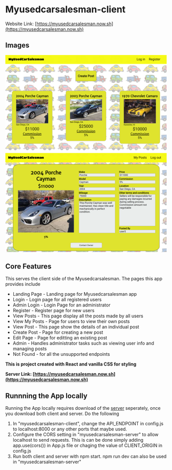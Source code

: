# **Myusedcarsalesman-client**

Website Link: [https://myusedcarsalesman.now.sh](https://myusedcarsalesman.now.sh)

## Images
![Screenshot1](/src/Utils/myusecarsalesman_pics/view-post.png)
![Screenshot2](/src/Utils/myusecarsalesman_pics/post.png)

## Core Features
This serves the client side of the Myusedcarsalesman. 
The pages this app provides include 
 * Landing Page - Landing page for Myusedcarsalesman app
 * Login - Login page for all registered users
 * Admin Login - Login Page for an administrator
 * Register - Register page for new users
 * View Posts - This page display all the posts made by all users
 * View My Posts - Page for users to view their own posts
 * View Post - This page show the details of an individual post
 * Create Post - Page for creating a new post
 * Edit Page - Page for editting an existing post
 * Admin - Handles administrator tasks such as viewing user info and managing posts
 * Not Found - for all the unsupported endpoints

**This is project created with React and vanilla CSS for styling**

**Server Link: [https://myusedcarsalesman.now.sh](https://myusedcarsalesman.now.sh)** 

## Runnning the App locally
Running the App locally requires download of the [server](https://github.com/ddlanf/MyUsedCarSalesman-api-auth) seperately, once you download both client and server. Do the following
1. In "myusedcarsalesman-client", change the API_ENDPOINT in config.js to localhost:8000 or any other ports that maybe used.
2. Configure  the CORS setting in "myusedcarsalesman-server" to allow localhost to send requests. This is can be done simply adding app.use(cors()) in App.js file or chaging the value of CLIENT_ORIGIN in config.js  
3. Run both client and server with npm start. npm run dev can also be used in "myusedcarsalesman-server"
